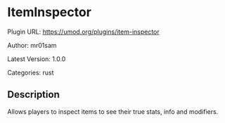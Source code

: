 # ItemInspector

Plugin URL: https://umod.org/plugins/item-inspector

Author: mr01sam

Latest Version: 1.0.0

Categories: rust

## Description

Allows players to inspect items to see their true stats, info and modifiers.
